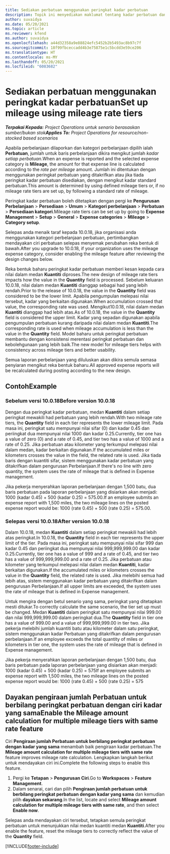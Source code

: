 ```yaml
---
title: Sediakan perbatuan menggunakan peringkat kadar perbatuan
description: Topik ini menyediakan maklumat tentang kadar perbatuan dan peringkat kadar perbatuan.
author: suvaidya
ms.date: 05/20/2021
ms.topic: article
ms.reviewer: kfend
ms.author: suvaidya
ms.openlocfilehash: a44d32358a9e88824efc5452b2b5493ac8b97c7f
ms.sourcegitcommit: 18f99fbceccadd4b3e75875e1c5bcdd3e59ce206
ms.translationtype: HT
ms.contentlocale: ms-MY
ms.lasthandoff: 05/20/2021
ms.locfileid: "6083682"
---
```

# <a name="set-up-mileage-using-mileage-rate-tiers"></a><span data-ttu-id="a299f-103">Sediakan perbatuan menggunakan peringkat kadar perbatuan</span><span class="sxs-lookup"><span data-stu-id="a299f-103">Set up mileage using mileage rate tiers</span></span>

<span data-ttu-id="a299f-104">_**Terpakai Kepada:** Project Operations untuk senario berasaskan sumber/bukan stok_</span><span class="sxs-lookup"><span data-stu-id="a299f-104">_**Applies To:** Project Operations for resource/non-stocked based scenarios_</span></span>

<span data-ttu-id="a299f-105">Apabila perbelanjaan dilaporkan dan kategori perbelanjaan dipilih ialah **Perbatuan**, jumlah untuk baris perbelanjaan dikira mengikut jumlah *kadar setiap perbatuan*.</span><span class="sxs-lookup"><span data-stu-id="a299f-105">When an expense is reported and the selected expense category is **Mileage**, the amount for that expense line is calculated according to the *rate per mileage* amount.</span></span> <span data-ttu-id="a299f-106">Jumlah ini ditentukan dengan menggunakan peringkat perbatuan yang ditakrifkan atau jika tiada peringkat kadar perbatuan disediakan, dengan mengikut kadar standard perbatuan.</span><span class="sxs-lookup"><span data-stu-id="a299f-106">This amount is determined by using defined mileage tiers or, if no mileage rate tiers are set up, by following a standard rate of mileage.</span></span> 

<span data-ttu-id="a299f-107">Peringkat kadar perbatuan boleh ditetapkan dengan pergi ke **Pengurusan Perbelanjaan** > **Persediaan** > **Umum** > **Kategori perbelanjaan** > **Perbatuan** > **Persediaan kategori**.</span><span class="sxs-lookup"><span data-stu-id="a299f-107">Mileage rate tiers can be set up by going to **Expense Management** > **Setup** > **General** > **Expense categories** > **Mileage** > **Category setup**.</span></span>

<span data-ttu-id="a299f-108">Selepas anda menaik taraf kepada 10.0.18, jika organisasi anda menggunakan kategori perbelanjaan perbatuan, pertimbangkan mendayakan ciri perbatuan selepas menyemak perubahan reka bentuk di bawah.</span><span class="sxs-lookup"><span data-stu-id="a299f-108">After you upgrade to 10.0.18, if your organization uses the mileage expense category, consider enabling the mileage feature after reviewing the design changes below.</span></span> 

<span data-ttu-id="a299f-109">Reka bentuk baharu peringkat kadar perbatuan memberi kesan kepada cara nilai dalam medan **Kuantiti** diproses.</span><span class="sxs-lookup"><span data-stu-id="a299f-109">The new design of mileage rate tiers impacts how the value in the **Quantity** field is processed.</span></span> <span data-ttu-id="a299f-110">Sebelum keluaran 10.0.18, nilai dalam medan **Kuantiti** dianggap sebagai had yang lebih rendah.</span><span class="sxs-lookup"><span data-stu-id="a299f-110">Prior to the release of 10.0.18, the value in the **Quantity** field was considered to be the lower limit.</span></span> <span data-ttu-id="a299f-111">Apabila pengumpulan melepasi nilai tersebut, kadar yang berkaitan digunakan.</span><span class="sxs-lookup"><span data-stu-id="a299f-111">When accumulation crossed that value, the corresponding rate was used.</span></span>  <span data-ttu-id="a299f-112">Mengikut10.0.18, nilai dalam medan **Kuantiti** dianggap had lebih atas.</span><span class="sxs-lookup"><span data-stu-id="a299f-112">As of 10.0.18, the value in the **Quantity** field is considered the upper limit.</span></span> <span data-ttu-id="a299f-113">Kadar yang sepadan digunakan apabila pengumpulan perbatuan kurang daripada nilai dalam medan **Kuantiti**.</span><span class="sxs-lookup"><span data-stu-id="a299f-113">The corresponding rate is used when mileage accumulation is less than the value in the **Quantity** field.</span></span>  <span data-ttu-id="a299f-114">Model baharu untuk peringkat perbatuan membantu dengan konsistensi merentasi peringkat perbatuan dan kebolehgunaan yang lebih baik.</span><span class="sxs-lookup"><span data-stu-id="a299f-114">The new model for mileage tiers helps with consistency across mileage tiers and better usability.</span></span>   

<span data-ttu-id="a299f-115">Semua laporan perbelanjaan yang diluluskan akan dikira semula semasa penyiaran mengikut reka bentuk baharu.</span><span class="sxs-lookup"><span data-stu-id="a299f-115">All approved expense reports will be recalculated during posting according to the new design.</span></span>

## <a name="example"></a><span data-ttu-id="a299f-116">Contoh</span><span class="sxs-lookup"><span data-stu-id="a299f-116">Example</span></span>
 
### <a name="before-version-10018"></a><span data-ttu-id="a299f-117">Sebelum versi 10.0.18</span><span class="sxs-lookup"><span data-stu-id="a299f-117">Before version 10.0.18</span></span>
<span data-ttu-id="a299f-118">Dengan dua peringkat kadar perbatuan, medan **Kuantiti** dalam setiap peringkat mewakili had perbatuan yang lebih rendah.</span><span class="sxs-lookup"><span data-stu-id="a299f-118">With two mileage rate tiers, the **Quantity** field in each tier represents the lower mileage limit.</span></span> <span data-ttu-id="a299f-119">Pada masa ini, peringkat satu mempunyai nilai sifar (0) dan kadar 0.45 dan periingkat dua mempunyai nilai 1000 dan kadar 0.25.</span><span class="sxs-lookup"><span data-stu-id="a299f-119">Currently, tier one has a value of zero (0) and a rate of 0.45, and tier two has a value of 1000 and a rate of 0.25.</span></span> <span data-ttu-id="a299f-120">Jika perbatuan atau kilometer yang terkumpul melepasi nilai dalam medan, kadar berkaitan digunakan.</span><span class="sxs-lookup"><span data-stu-id="a299f-120">If the accumulated miles or kilometers crosses the value in the field, the related rate is used.</span></span> <span data-ttu-id="a299f-121">Jika tiada baris dengan kuantiti sifar, sistem menggunakan kadar perbatuan yang ditakrifkan dalam pengurusan Perbelanjaan.</span><span class="sxs-lookup"><span data-stu-id="a299f-121">If there's no line with zero quantity, the system uses the rate of mileage that is defined in Expense management.</span></span> 
 
<span data-ttu-id="a299f-122">Jika pekerja menyerahkan laporan perbelanjaan dengan 1,500 batu, dua baris perbatuan pada laporan perbelanjaan yang disiarkan akan menjadi: 1000 (kadar 0.45) + 500 (kadar 0.25) = 575.00.</span><span class="sxs-lookup"><span data-stu-id="a299f-122">If an employee submits an expense report with 1,500 miles, the two mileage lines on the posted expense report would be: 1000 (rate 0.45) +  500 (rate 0.25) = 575.00.</span></span>

### <a name="after-version-10018"></a><span data-ttu-id="a299f-123">Selepas versi 10.0.18</span><span class="sxs-lookup"><span data-stu-id="a299f-123">After version 10.0.18</span></span>
<span data-ttu-id="a299f-124">Dalam 10.0.18, medan **Kuantiti** dalam setiap peringkat mewakili had lebih atas peringkat.</span><span class="sxs-lookup"><span data-stu-id="a299f-124">In 10.0.18, the **Quantity** field in each tier represents the upper limit of the tier.</span></span> <span data-ttu-id="a299f-125">Pada masa ini, peringkat satu mempunyai nilai sifar 999 dan kadar 0.45 dan periingkat dua mempunyai nilai 999,999,999.00 dan kadar 0.25.</span><span class="sxs-lookup"><span data-stu-id="a299f-125">Currently, tier one has a value of 999 and a rate of 0.45, and tier two has a value of 999,999,999.00 and a rate of 0.25.</span></span> <span data-ttu-id="a299f-126">Jika perbatuan atau kilometer yang terkumpul melepasi nilai dalam medan **Kuantiti**, kadar berkaitan digunakan.</span><span class="sxs-lookup"><span data-stu-id="a299f-126">If the accumulated miles or kilometers crosses the value in the **Quantity** field, the related rate is used.</span></span> <span data-ttu-id="a299f-127">Jika melebihi semua had lebih atas, sistem menggunakan kadar perbatuan yang ditakrifkan dalam pengurusan Perbelanjaan.</span><span class="sxs-lookup"><span data-stu-id="a299f-127">If all upper limits are exceeded, the system uses the rate of mileage that is defined in Expense management.</span></span> 
 
<span data-ttu-id="a299f-128">Untuk mengira dengan betul senario yang sama, peringkat yang ditetapkan mesti ditukar.</span><span class="sxs-lookup"><span data-stu-id="a299f-128">To correctly calculate the same scenario, the tier set up must be changed.</span></span> <span data-ttu-id="a299f-129">Medan **Kuantiti** dalam peringkat satu mempunyai nilai 999.00 dan nilai 999,999,999.00 dalam peringkat dua.</span><span class="sxs-lookup"><span data-stu-id="a299f-129">The **Quantity** field in tier one has a value of 999.00 and a value of 999,999,999.00 in tier two.</span></span> <span data-ttu-id="a299f-130">Jika pekerja melebihi jumlah kuantiti batu atau kilometer dalam satu peringkat, sistem menggunakan kadar Perbatuan yang ditakrifkan dalam pengurusan perbelanjaan.</span><span class="sxs-lookup"><span data-stu-id="a299f-130">If an employee exceeds the total quantity of miles or kilometers in tier one, the system uses the rate of mileage that is defined in Expense management.</span></span> 
  
<span data-ttu-id="a299f-131">Jika pekerja menyerahkan laporan perbelanjaan dengan 1,500 batu, dua baris perbatuan pada laporan perbelanjaan yang disiarkan akan menjadi: 1000 (kadar 0.45) + 500 (kadar 0.25) = 575</span><span class="sxs-lookup"><span data-stu-id="a299f-131">If an employee submits an expense report with 1,500 miles, the two mileage lines on the posted expense report would be: 1000 (rate 0.45) +  500 (rate 0.25) = 575</span></span>

## <a name="enable-the-mileage-amount-calculation-for-multiple-mileage-tiers-with-same-rate-feature"></a><span data-ttu-id="a299f-132">Dayakan pengiraan jumlah Perbatuan untuk berbilang peringkat perbatuan dengan ciri kadar yang sama</span><span class="sxs-lookup"><span data-stu-id="a299f-132">Enable the Mileage amount calculation for multiple mileage tiers with same rate feature</span></span>

<span data-ttu-id="a299f-133">Ciri **Pengiraan jumlah Perbatuan untuk berbilang peringkat perbatuan dengan kadar yang sama** menambah baik pengiraan kadar perbatuan.</span><span class="sxs-lookup"><span data-stu-id="a299f-133">The **Mileage amount calculation for multiple mileage tiers with same rate** feature improves mileage rate calculation.</span></span> <span data-ttu-id="a299f-134">Lengkapkan langkah berikut untuk mendayakan ciri ini.</span><span class="sxs-lookup"><span data-stu-id="a299f-134">Complete the following steps to enable this feature.</span></span>

1. <span data-ttu-id="a299f-135">Pergi ke **Tetapan** > **Pengurusan Ciri**.</span><span class="sxs-lookup"><span data-stu-id="a299f-135">Go to **Workspaces** > **Feature Management**.</span></span> 
2. <span data-ttu-id="a299f-136">Dalam senarai, cari dan pilih **Pengiraan jumlah perbatuan untuk berbilang peringkat perbatuan dengan kadar yang sama** dan kemudian pilih **dayakan sekarang**.</span><span class="sxs-lookup"><span data-stu-id="a299f-136">In the list, locate and select **Mileage amount calculation for multiple mileage tiers with same rate**, and then select **Enable now**.</span></span>

<span data-ttu-id="a299f-137">Selepas anda mendayakan ciri tersebut, tetapkan semula peringkat perbatuan untuk menunjukkan nilai medan kuantiti medan **Kuantiti**.</span><span class="sxs-lookup"><span data-stu-id="a299f-137">After you enable the feature, reset the mileage tiers to correctly reflect the value of the **Quantity** field.</span></span> 


[!INCLUDE[footer-include](../includes/footer-banner.md)]
